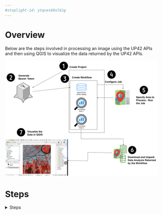 ```yaml
---
#stoplight-id: ytqves60xl61g
---
```


# Overview
Below are the steps involved in processing an image using the UP42 APIs and then using QGIS to visualize the data returned by the UP42 APIs.

![Steps involved in processing a territory using the UP42 APIs](UP42.drawio.png "processing a territory using the UP42 APIs")
# Steps
<style>

    {
        font-size: 1.5em;
    }

</style>

<p>
<details>
<summary id="tableOfContents">Steps</summary>

[1. Create a project in the UP42 Console UI](Steps/Create-a-project-in-the-UP42-Console-UI.md)
[2. Use the project ID and Project API key to generate a bearer token] (Steps/Generate-a-bearer-token.md)
[3. Create a workflow that includes the data and one or more processing blocks](Steps/Create-a-workflow-that-includes-the-data-and-one-or-more-processing-blocks.md)
[4. Configure the job/process](Steps/Configure-the-job.md) 
[5. Specify the area to be processed and Run the job](Steps/Specify-the-area-and-run-the-job.md) 
[6. Download and unpack the data analysis returned by UP42 for the selected area as per the workflow](Steps/Download-the-Output.md)
[7. Visualize the data in QGIS](Steps/Download-QGIS-and-Visualize-the-Downloaded-Data.md)
</details>
</p>